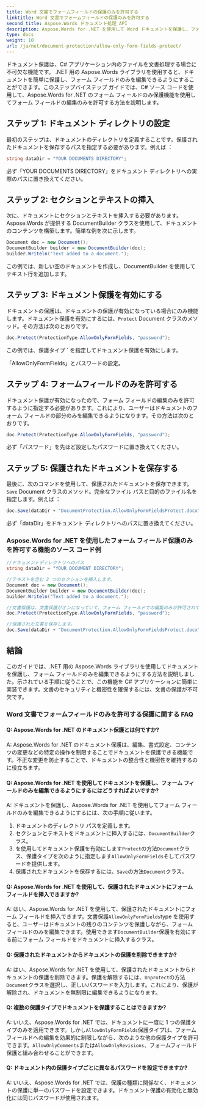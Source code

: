```yaml
---
title: Word 文書でフォームフィールドの保護のみを許可する
linktitle: Word 文書でフォームフィールドの保護のみを許可する
second_title: Aspose.Words ドキュメント処理 API
description: Aspose.Words for .NET を使用して Word ドキュメントを保護し、フォーム フィールドのみを編集できるようにする方法を学びます。
type: docs
weight: 10
url: /ja/net/document-protection/allow-only-form-fields-protect/
---
```

ドキュメント保護は、C# アプリケーション内のファイルを文書処理する場合に不可欠な機能です。 .NET 用の Aspose.Words ライブラリを使用すると、ドキュメントを簡単に保護し、フォーム フィールドのみを編集できるようにすることができます。このステップバイステップ ガイドでは、C# ソース コードを使用して、Aspose.Words for .NET のフォーム フィールドのみ保護機能を使用してフォーム フィールドの編集のみを許可する方法を説明します。

## ステップ 1: ドキュメント ディレクトリの設定

最初のステップは、ドキュメントのディレクトリを定義することです。保護されたドキュメントを保存するパスを指定する必要があります。例えば ：

```csharp
string dataDir = "YOUR DOCUMENTS DIRECTORY";
```

必ず「YOUR DOCUMENTS DIRECTORY」をドキュメント ディレクトリへの実際のパスに置き換えてください。

## ステップ 2: セクションとテキストの挿入

次に、ドキュメントにセクションとテキストを挿入する必要があります。 Aspose.Words が提供する DocumentBuilder クラスを使用して、ドキュメントのコンテンツを構築します。簡単な例を次に示します。

```csharp
Document doc = new Document();
DocumentBuilder builder = new DocumentBuilder(doc);
builder.Writeln("Text added to a document.");
```

この例では、新しい空のドキュメントを作成し、DocumentBuilder を使用してテキスト行を追加します。

## ステップ 3: ドキュメント保護を有効にする

ドキュメントの保護は、ドキュメントの保護が有効になっている場合にのみ機能します。ドキュメント保護を有効にするには、`Protect` Document クラスのメソッド。その方法は次のとおりです。

```csharp
doc.Protect(ProtectionType.AllowOnlyFormFields, "password");
```

この例では、保護タイプ ` を指定してドキュメント保護を有効にします。

「AllowOnlyFormFields」とパスワードの設定。

## ステップ 4: フォームフィールドのみを許可する

ドキュメント保護が有効になったので、フォーム フィールドの編集のみを許可するように指定する必要があります。これにより、ユーザーはドキュメントのフォーム フィールドの部分のみを編集できるようになります。その方法は次のとおりです。

```csharp
doc.Protect(ProtectionType.AllowOnlyFormFields, "password");
```

必ず「パスワード」を先ほど設定したパスワードに置き換えてください。

## ステップ 5: 保護されたドキュメントを保存する

最後に、次のコマンドを使用して、保護されたドキュメントを保存できます。`Save` Document クラスのメソッド。完全なファイル パスと目的のファイル名を指定します。例えば ：

```csharp
doc.Save(dataDir + "DocumentProtection.AllowOnlyFormFieldsProtect.docx");
```

必ず「dataDir」をドキュメント ディレクトリへのパスに置き換えてください。

### Aspose.Words for .NET を使用したフォーム フィールド保護のみを許可する機能のソース コード例

```csharp
//ドキュメントディレクトリへのパス
string dataDir = "YOUR DOCUMENT DIRECTORY";

//テキストを含む 2 つのセクションを挿入します。
Document doc = new Document();
DocumentBuilder builder = new DocumentBuilder(doc);
builder.Writeln("Text added to a document.");

//文書保護は、文書保護がオンになっていて、フォーム フィールドでの編集のみが許可されている場合にのみ機能します。
doc.Protect(ProtectionType.AllowOnlyFormFields, "password");

//保護された文書を保存します。
doc.Save(dataDir + "DocumentProtection.AllowOnlyFormFieldsProtect.docx");
```

## 結論

このガイドでは、.NET 用の Aspose.Words ライブラリを使用してドキュメントを保護し、フォーム フィールドのみを編集できるようにする方法を説明しました。示されている手順に従うことで、この機能を C# アプリケーションに簡単に実装できます。文書のセキュリティと機密性を確保するには、文書の保護が不可欠です。

### Word 文書でフォームフィールドのみを許可する保護に関する FAQ

#### Q: Aspose.Words for .NET のドキュメント保護とは何ですか?

A: Aspose.Words for .NET のドキュメント保護は、編集、書式設定、コンテンツの変更などの特定の操作を制限することでドキュメントを保護できる機能です。不正な変更を防止することで、ドキュメントの整合性と機密性を維持するのに役立ちます。

#### Q: Aspose.Words for .NET を使用してドキュメントを保護し、フォーム フィールドのみを編集できるようにするにはどうすればよいですか?

A: ドキュメントを保護し、Aspose.Words for .NET を使用してフォーム フィールドのみを編集できるようにするには、次の手順に従います。
1. ドキュメントのディレクトリ パスを定義します。
2. セクションとテキストをドキュメントに挿入するには、`DocumentBuilder`クラス。
3. を使用してドキュメント保護を有効にします`Protect`の方法`Document`クラス、保護タイプを次のように指定します`AllowOnlyFormFields`そしてパスワードを提供します。
4. 保護されたドキュメントを保存するには、`Save`の方法`Document`クラス。

#### Q: Aspose.Words for .NET を使用して、保護されたドキュメントにフォーム フィールドを挿入できますか?

A: はい、Aspose.Words for .NET を使用して、保護されたドキュメントにフォーム フィールドを挿入できます。文書保護`AllowOnlyFormFields`type を使用すると、ユーザーはドキュメントの残りのコンテンツを保護しながら、フォーム フィールドのみを編集できます。使用できます`DocumentBuilder`保護を有効にする前にフォーム フィールドをドキュメントに挿入するクラス。

#### Q: 保護されたドキュメントからドキュメントの保護を削除できますか?

 A: はい、Aspose.Words for .NET を使用して、保護されたドキュメントからドキュメントの保護を削除できます。保護を解除するには、`Unprotect`の方法`Document`クラスを選択し、正しいパスワードを入力します。これにより、保護が解除され、ドキュメントを無制限に編集できるようになります。

#### Q: 複数の保護タイプでドキュメントを保護することはできますか?

 A: いいえ、Aspose.Words for .NET では、ドキュメントに一度に 1 つの保護タイプのみを適用できます。しかし`AllowOnlyFormFields`保護タイプは、フォーム フィールドへの編集を効果的に制限しながら、次のような他の保護タイプを許可できます。`AllowOnlyComments`または`AllowOnlyRevisions`、フォームフィールド保護と組み合わせることができます。

#### Q: ドキュメント内の保護タイプごとに異なるパスワードを設定できますか?

A: いいえ、Aspose.Words for .NET では、保護の種類に関係なく、ドキュメントの保護に単一のパスワードを設定できます。ドキュメント保護の有効化と無効化には同じパスワードが使用されます。